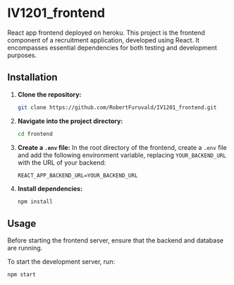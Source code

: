 # IV1201_frontend
React app frontend deployed on heroku.
This project is the frontend component of a recruitment application, developed using React. It encompasses essential dependencies for both testing and development purposes.

## Installation

1. **Clone the repository:**
    ```bash
    git clone https://github.com/RobertFuruvald/IV1201_frontend.git
    ```

2. **Navigate into the project directory:**
    ```bash
    cd frontend
    ```

3. **Create a `.env` file:**
   In the root directory of the frontend, create a `.env` file and add the following environment variable, replacing `YOUR_BACKEND_URL` with the URL of your backend:

   ```dotenv
   REACT_APP_BACKEND_URL=YOUR_BACKEND_URL

4. **Install dependencies:**
    ```bash
    npm install
    ```

## Usage

Before starting the frontend server, ensure that the backend and database are running.

To start the development server, run:

```bash
npm start



